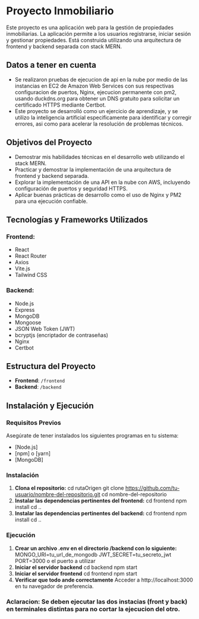 # Proyecto Inmobiliario

Este proyecto es una aplicación web para la gestión de propiedades inmobiliarias. La aplicación permite a los usuarios registrarse, iniciar sesión y gestionar propiedades. Está construida utilizando una arquitectura de frontend y backend separada con stack MERN.

## Datos a tener en cuenta
- Se realizaron pruebas de ejecucion de api en la nube por medio de las instancias en EC2 de Amazon Web Services con sus respectivas configuracion de puertos, Nginx, ejecucion permanente con pm2, usando duckdns.org para obtener un DNS gratuito para solicitar un certificado HTTPS mediante Certbot.
- Este proyecto se desarrolló como un ejercicio de aprendizaje, y se utilizo la inteligencia artificial especificamente para identificar y corregir errores, asi como para acelerar la resolución de problemas técnicos.

## Objetivos del Proyecto
- Demostrar mis habilidades técnicas en el desarrollo web utilizando el stack MERN.
- Practicar y demostrar la implementación de una arquitectura de frontend y backend separada.
- Explorar la implementación de una API en la nube con AWS, incluyendo configuración de puertos y seguridad HTTPS.
- Aplicar buenas prácticas de desarrollo como el uso de Nginx y PM2 para una ejecución confiable.

## Tecnologías y Frameworks Utilizados

### Frontend:
- React
- React Router
- Axios
- Vite.js
- Tailwind CSS

### Backend:
- Node.js
- Express
- MongoDB
- Mongoose
- JSON Web Token (JWT)
- bcryptjs (encriptador de contraseñas)
- Nginx
- Certbot


## Estructura del Proyecto
- **Frontend**: `/frontend`
- **Backend**: `/backend`

## Instalación y Ejecución

### Requisitos Previos
Asegúrate de tener instalados los siguientes programas en tu sistema:
- [Node.js]
- [npm] o [yarn]
- [MongoDB]

### Instalación
1. **Clona el repositorio:**
   cd rutaOrigen
   git clone https://github.com/tu-usuario/nombre-del-repositorio.git
   cd nombre-del-repositorio
2. **Instalar las dependencias pertinentes del frontend:**
    cd frontend
    npm install
    cd ..
3. **Instalar las dependencias pertinentes del backend:**
    cd frontend
    npm install
    cd ..

### Ejecución 
1. **Crear un archivo .env en el directorio /backend con lo siguiente:**
    MONGO_URI=tu_url_de_mongodb
    JWT_SECRET=tu_secreto_jwt
    PORT=3000 o el puerto a utilizar
2. **Iniciar el servidor backend**
    cd backend
    npm start
3. **Iniciar el servidor frontend**
    cd frontend
    npm start
4. **Verificar que todo ande correctamente**
    Acceder a http://localhost:3000 en tu navegador de preferencia.

### Aclaracion: Se deben ejecutar las dos instacias (front y back) en terminales distintas para no cortar la ejecucion del otro.
